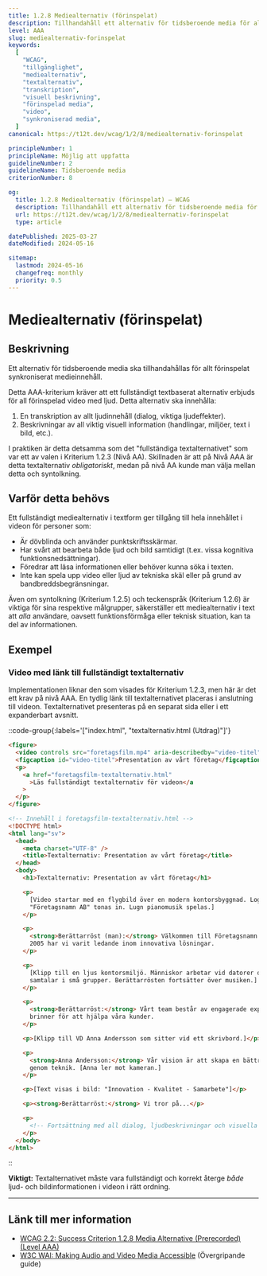 ```yaml
---
title: 1.2.8 Mediealternativ (förinspelat)
description: Tillhandahåll ett alternativ för tidsberoende media för allt förinspelat synkroniserat medieinnehåll.
level: AAA
slug: mediealternativ-forinspelat
keywords:
  [
    "WCAG",
    "tillgänglighet",
    "mediealternativ",
    "textalternativ",
    "transkription",
    "visuell beskrivning",
    "förinspelad media",
    "video",
    "synkroniserad media",
  ]
canonical: https://t12t.dev/wcag/1/2/8/mediealternativ-forinspelat

principleNumber: 1
principleName: Möjlig att uppfatta
guidelineNumber: 2
guidelineName: Tidsberoende media
criterionNumber: 8

og:
  title: 1.2.8 Mediealternativ (förinspelat) – WCAG
  description: Tillhandahåll ett alternativ för tidsberoende media för allt förinspelat synkroniserat medieinnehåll.
  url: https://t12t.dev/wcag/1/2/8/mediealternativ-forinspelat
  type: article

datePublished: 2025-03-27
dateModified: 2024-05-16

sitemap:
  lastmod: 2024-05-16
  changefreq: monthly
  priority: 0.5
---
```


# Mediealternativ (förinspelat)

## Beskrivning

Ett alternativ för tidsberoende media ska tillhandahållas för allt förinspelat synkroniserat medieinnehåll.

Detta AAA-kriterium kräver att ett fullständigt textbaserat alternativ erbjuds för all förinspelad video med ljud. Detta alternativ ska innehålla:

1.  En transkription av allt ljudinnehåll (dialog, viktiga ljudeffekter).
2.  Beskrivningar av all viktig visuell information (handlingar, miljöer, text i bild, etc.).

I praktiken är detta detsamma som det "fullständiga textalternativet" som var ett av valen i Kriterium 1.2.3 (Nivå AA). Skillnaden är att på Nivå AAA är detta textalternativ _obligatoriskt_, medan på nivå AA kunde man välja mellan detta och syntolkning.

## Varför detta behövs

Ett fullständigt mediealternativ i textform ger tillgång till hela innehållet i videon för personer som:

- Är dövblinda och använder punktskriftsskärmar.
- Har svårt att bearbeta både ljud och bild samtidigt (t.ex. vissa kognitiva funktionsnedsättningar).
- Föredrar att läsa informationen eller behöver kunna söka i texten.
- Inte kan spela upp video eller ljud av tekniska skäl eller på grund av bandbreddsbegränsningar.

Även om syntolkning (Kriterium 1.2.5) och teckenspråk (Kriterium 1.2.6) är viktiga för sina respektive målgrupper, säkerställer ett mediealternativ i text att _alla_ användare, oavsett funktionsförmåga eller teknisk situation, kan ta del av informationen.

## Exempel

### Video med länk till fullständigt textalternativ

Implementationen liknar den som visades för Kriterium 1.2.3, men här är det ett krav på nivå AAA. En tydlig länk till textalternativet placeras i anslutning till videon. Textalternativet presenteras på en separat sida eller i ett expanderbart avsnitt.

::code-group{:labels='["index.html", "textalternativ.html (Utdrag)"]'}

```html {3-4} showLineNumbers
<figure>
  <video controls src="foretagsfilm.mp4" aria-describedby="video-titel"></video>
  <figcaption id="video-titel">Presentation av vårt företag</figcaption>
  <p>
    <a href="foretagsfilm-textalternativ.html"
      >Läs fullständigt textalternativ för videon</a
    >
  </p>
</figure>
```

```html showLineNumbers
<!-- Innehåll i foretagsfilm-textalternativ.html -->
<!DOCTYPE html>
<html lang="sv">
  <head>
    <meta charset="UTF-8" />
    <title>Textalternativ: Presentation av vårt företag</title>
  </head>
  <body>
    <h1>Textalternativ: Presentation av vårt företag</h1>

    <p>
      [Video startar med en flygbild över en modern kontorsbyggnad. Logotypen
      "Företagsnamn AB" tonas in. Lugn pianomusik spelas.]
    </p>

    <p>
      <strong>Berättarröst (man):</strong> Välkommen till Företagsnamn AB. Sedan
      2005 har vi varit ledande inom innovativa lösningar.
    </p>

    <p>
      [Klipp till en ljus kontorsmiljö. Människor arbetar vid datorer och
      samtalar i små grupper. Berättarrösten fortsätter över musiken.]
    </p>

    <p>
      <strong>Berättarröst:</strong> Vårt team består av engagerade experter som
      brinner för att hjälpa våra kunder.
    </p>

    <p>[Klipp till VD Anna Andersson som sitter vid ett skrivbord.]</p>

    <p>
      <strong>Anna Andersson:</strong> Vår vision är att skapa en bättre framtid
      genom teknik. [Anna ler mot kameran.]
    </p>

    <p>[Text visas i bild: "Innovation - Kvalitet - Samarbete"]</p>

    <p><strong>Berättarröst:</strong> Vi tror på...</p>

    <p>
      <!-- Fortsättning med all dialog, ljudbeskrivningar och visuella beskrivningar -->
    </p>
  </body>
</html>
```

::

**Viktigt:** Textalternativet måste vara fullständigt och korrekt återge _både_ ljud- och bildinformationen i videon i rätt ordning.

---

## Länk till mer information

- [WCAG 2.2: Success Criterion 1.2.8 Media Alternative (Prerecorded) (Level AAA)](https://www.w3.org/WAI/WCAG22/Understanding/media-alternative-prerecorded.html)
- [W3C WAI: Making Audio and Video Media Accessible](https://www.w3.org/WAI/media/av/) (Övergripande guide)
